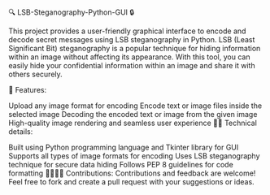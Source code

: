 🔍 LSB-Steganography-Python-GUI 🔒

This project provides a user-friendly graphical interface to encode and decode secret messages using LSB steganography in Python. LSB (Least Significant Bit) steganography is a popular technique for hiding information within an image without affecting its appearance. With this tool, you can easily hide your confidential information within an image and share it with others securely.

🎨 Features:

Upload any image format for encoding
Encode text or image files inside the selected image
Decoding the encoded text or image from the given image
High-quality image rendering and seamless user experience
👨‍💻 Technical details:

Built using Python programming language and Tkinter library for GUI
Supports all types of image formats for encoding
Uses LSB steganography technique for secure data hiding
Follows PEP 8 guidelines for code formatting
👨‍👩‍👧‍👦 Contributions:
Contributions and feedback are welcome! Feel free to fork and create a pull request with your suggestions or ideas.